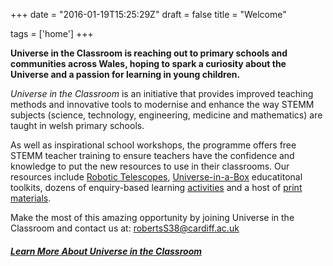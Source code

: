 +++
date = "2016-01-19T15:25:29Z"
draft = false
title = "Welcome"

tags = ['home']
+++

**Universe in the Classroom is reaching out to primary schools and communities across Wales, hoping to spark a curiosity about the Universe and a passion for learning in young children.**

*Universe in the Classroom* is an initiative that provides improved teaching methods and innovative tools to modernise and enhance the way STEMM subjects (science, technology, engineering, medicine and mathematics) are taught in welsh primary schools. 

As well as inspirational school workshops, the programme offers free STEMM teacher training to ensure teachers have the confidence and knowledge to put the new resources to use in their classrooms. Our resources include [Robotic Telescopes](/robotic-telescope-for-wales/), [Universe-in-a-Box](/universe-in-a-box/) educatitonal toolkits, dozens of enquiry-based learning [activities](/activities/) and a host of [print materials](/print-resources/). 

Make the most of this amazing opportunity by joining Universe in the Classroom and contact us at: [robertsS38@cardiff.ac.uk](mailto:robertsS38@cardiff.ac.uk) 

##### [Learn More About Universe in the Classroom](/about/)
